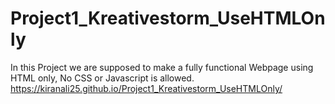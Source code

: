 # Project1_Kreativestorm_UseHTMLOnly
 In this Project we are supposed to make a fully functional Webpage using HTML only, No CSS or Javascript is allowed.
https://kiranali25.github.io/Project1_Kreativestorm_UseHTMLOnly/
